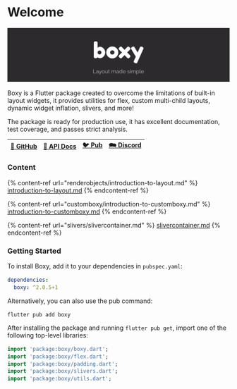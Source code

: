 # Welcome



![](<.gitbook/assets/zncIM (1).png>)

Boxy is a Flutter package created to overcome the limitations of built-in layout widgets, it provides utilities for flex, custom multi-child layouts, dynamic widget inflation, slivers, and more!

The package is ready for production use, it has excellent documentation, test coverage, and passes strict analysis.

| [🐙 GitHub](https://github.com/PixelToast/flutter-boxy) | [📖 API Docs](https://pub.dev/documentation/boxy/latest/) | [🐦 Pub](https://pub.dev/packages/boxy) | [🗪 Discord](https://discord.com/invite/N7Yshp4) |
| ------------------------------------------------------- | --------------------------------------------------------- | --------------------------------------- | ------------------------------------------------ |

### Content

{% content-ref url="renderobjects/introduction-to-layout.md" %}
[introduction-to-layout.md](renderobjects/introduction-to-layout.md)
{% endcontent-ref %}

{% content-ref url="customboxy/introduction-to-customboxy.md" %}
[introduction-to-customboxy.md](customboxy/introduction-to-customboxy.md)
{% endcontent-ref %}

{% content-ref url="slivers/slivercontainer.md" %}
[slivercontainer.md](slivers/slivercontainer.md)
{% endcontent-ref %}

### Getting Started

To install Boxy, add it to your dependencies in `pubspec.yaml`:

```yaml
dependencies:
  boxy: ^2.0.5+1
```

Alternatively, you can also use the pub command:

```
flutter pub add boxy
```

After installing the package and running `flutter pub get`, import one of the following top-level libraries:

```dart
import 'package:boxy/boxy.dart';
import 'package:boxy/flex.dart';
import 'package:boxy/padding.dart';
import 'package:boxy/slivers.dart';
import 'package:boxy/utils.dart';
```
